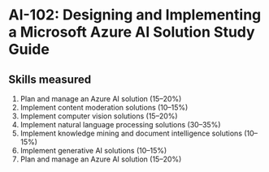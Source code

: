 # AI-102: Designing and Implementing a Microsoft Azure AI Solution Study Guide
## Skills measured

1. Plan and manage an Azure AI solution (15–20%)
2. Implement content moderation solutions (10–15%)
3. Implement computer vision solutions (15–20%)
4. Implement natural language processing solutions (30–35%)
5. Implement knowledge mining and document intelligence solutions (10–15%)
6. Implement generative AI solutions (10–15%)
7. Plan and manage an Azure AI solution (15–20%)
